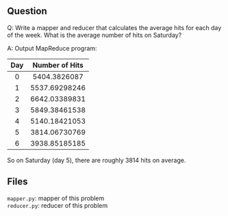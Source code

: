 ## Question
Q: Write a mapper and reducer that calculates the average hits for each day of the week. What is the average number of hits on Saturday?  

A: Output MapReduce program:

| Day  | Number of Hits|
|  :---:  |  :---:   |
| 0   | 5404.3826087 |
| 1   | 5537.69298246 |
| 2   | 6642.03389831 |
| 3   | 5849.38461538 |
| 4   | 5140.18421053 |
|  5  | 3814.06730769|
|  6  | 3938.85185185|

So on Saturday (day 5), there are roughly 3814 hits on average.

## Files
`mapper.py`: mapper of this problem  
`reducer.py`: reducer of this problem  
